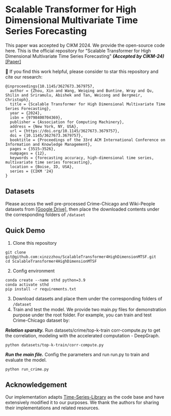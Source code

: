 # Scalable Transformer for High Dimensional Multivariate Time Series Forecasting
This paper was accepted by CIKM 2024. We provide the open-source code here.
This is the official repository for "Scalable Transformer for High Dimensional Multivariate Time Series Forecasting" ***(Accepted by CIKM-24)*** [[Paper]](https://dl.acm.org/doi/10.1145/3627673.3679757) <br>

🌟 If you find this work helpful, please consider to star this repository and cite our research:
```
@inproceedings{10.1145/3627673.3679757,
  author = {Zhou, Xin and Wang, Weiqing and Buntine, Wray and Qu, Shilin and Sriramulu, Abishek and Tan, Weicong and Bergmeir, Christoph},
  title = {Scalable Transformer for High Dimensional Multivariate Time Series Forecasting},
  year = {2024},
  isbn = {9798400704369},
  publisher = {Association for Computing Machinery},
  address = {New York, NY, USA},
  url = {https://doi.org/10.1145/3627673.3679757},
  doi = {10.1145/3627673.3679757},
  booktitle = {Proceedings of the 33rd ACM International Conference on Information and Knowledge Management},
  pages = {3515–3526},
  numpages = {12},
  keywords = {forecasting accuracy, high-dimensional time series, multivariate time series forecasting},
  location = {Boise, ID, USA},
  series = {CIKM '24}
}
```

## Datasets
Please access the well pre-processed Crime-Chicago and Wiki-People datasets from [[Google Drive]](https://drive.google.com/drive/folders/1O-LcxA3TGTFMpCAybA6OmRXEfjdA8q8W?usp=drive_link), then place the downloaded contents under the corresponding folders of `/dataset`

## Quick Demo
1. Clone this repository
```
git clone git@github.com:xinzzzhou/ScalableTransformer4HighDimensionMTSF.git
cd ScalableTransformer4HighDimensionMTSF
```
2. Config environment
```
conda create --name sthd python=3.9
conda activate sthd
pip install -r requirements.txt
```
3. Download datasets and place them under the corresponding folders of `/dataset`
4. Train and test the model. We provide two main.py files for demonstration purpose under the root folder. For example, you can train and test Crime-Chicago dataset by:
   
***Relation sparsity.***
Run datasets/crime/top-k-train corr-compute.py to get the correlation, modeling with the accelerated computation - DeepGraph. 
```
python datasets/top-k-train/corr-compute.py
```

***Run the main file.***
Config the parameters and run run.py to train and evaluate the model. 
```
python run_crime.py
```


## Acknowledgement
Our implementation adapts [Time-Series-Library](https://github.com/thuml/Time-Series-Library) as the code base and have extensively modified it to our purposes. We thank the authors for sharing their implementations and related resources.
